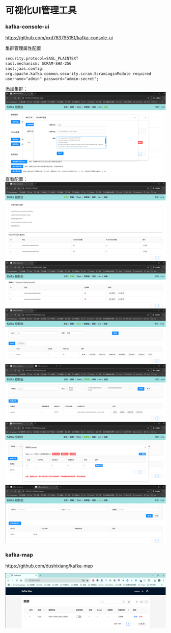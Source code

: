 # 可视化UI管理工具

### kafka-console-ui

https://github.com/xxd763795151/kafka-console-ui

集群管理属性配置

```
security.protocol=SASL_PLAINTEXT
sasl.mechanism: SCRAM-SHA-256
sasl.jaas.config: org.apache.kafka.common.security.scram.ScramLoginModule required username="admin" password="admin-secret";
```

添加集群：
![](./images/02-可视化UI管理工具-1747187862021.png)
查看配置：
![](./images/02-可视化UI管理工具-1747187893290.png)
![](./images/02-可视化UI管理工具-1747187905544.png)
![](./images/02-可视化UI管理工具-1747187953187.png)
![](./images/02-可视化UI管理工具-1747188011024.png)
![](./images/02-可视化UI管理工具-1747188107622.png)
![](./images/02-可视化UI管理工具-1747187993657.png)


### kafka-map

https://github.com/dushixiang/kafka-map

![](./images/02-可视化UI管理工具-1747188183527.png)
